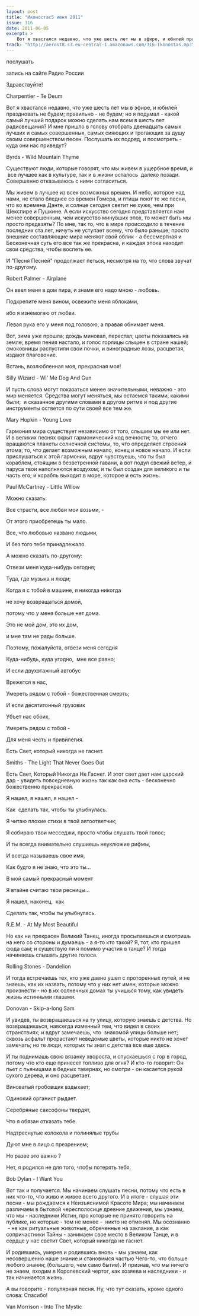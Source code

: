 ```yaml
---
layout: post
title: "Иконостас5 июня 2011"
issue: 316
date: 2011-06-05
excerpt: >
    Вот я хвастался недавно, что уже шесть лет мы в эфире, и юбилей праздновать не будем; правильно - не будем; но я подумал - какой самый лучший подарок можно сделать нам всем в шесть лет радиовещания? И мне пришло в голову отобрать двенадцать самых лучших и самых coвершенных, самых сияющих и трогающих за душу своим совершенством песен. Послушать их подряд, и посмотреть - куда они нас приведут?
track: "http://aerost8.s3.eu-central-1.amazonaws.com/316-Ikonostas.mp3"
---
```


послушать

запись на сайте Радио России

Здравствуйте!

Charpentier - Te Deum

Вот я хвастался недавно, что уже шесть лет мы в эфире, и юбилей праздновать не будем; правильно - не будем; но я подумал - какой самый лучший подарок можно сделать нам всем в шесть лет радиовещания? И мне пришло в голову отобрать двенадцать самых лучших и самых coвершенных, самых сияющих и трогающих за душу своим совершенством песен. Послушать их подряд, и посмотреть - куда они нас приведут?

Byrds - Wild Mountain Thyme

Существуют люди, которые говорят, что мы живем в ущербное время, и  все лучшее как в культуре, так и в жизни осталось  далеко позади. Совершенно отказываюсь с ними согласиться.

Мы живем в лучшее из всех возможных времен. И небо, которое над нами, не стало бледнее со времен Гомера, и птицы поют те же песни, что во времена Данте, и солнце сегодня светит не хуже, чем при Шекспире и Пушкине. А если искусство сегодня представляется нам менее совершенным, чем искусство минувших эпох, то может быть мы просто предвзяты? По мне, так то, что в мире происходило в течение последних ста лет, ничуть не уступает всему, что было раньше; просто внешние составляющие мира меняют свой облик - а бессмертная и Бесконечная суть его все так же прекрасна, и каждая эпоха находит свои средства, чтобы воспеть ее.

И "Песня Песней" продолжает петься, несмотря на то, что слова звучат по-другому.

Robert Palmer - Airplane

Он ввел меня в дом пира, и знамя его надо мною - любовь.

Подкрепите меня вином, освежите меня яблоками,

ибо я изнемогаю от любви.

Левая рука его у меня под головою, а правая обнимает меня.

Вот, зима уже прошла; дождь миновал, перестал; цветы показались на земле; время пения настало, и голос горлицы слышен в стране нашей; смоковницы распустили свои почки, и виноградные лозы, расцветая, издают благовоние.

Встань, возлюбленная моя, прекрасная моя!

Silly Wizard - Wi' Me Dog And Gun

И пусть слова могут показаться менее значительными, неважно - это мир меняется. Средства могут меняться, мы остаемся такими, какими были;  и сказанное другими словами в другом ритме и под другие инструменты оствется по сути своей все тем же.

Mary Hopkin - Young Love

Гармония мира существует независимо от того, слышим мы ее или нет. И в великих песнях скрыт гармонический код вечности; то, отчего вращаются планеты солнечной системы, то, что определяет строения атома; то, что делает возможным начало, конец и новое начало. И если прислушаться к этой гармонии, вдруг чувствуешь, что ты был кораблем, стоящим в безветренной гавани, а вот подул свежий ветер, и паруса твои наполняются воздухом; и ты был создан для великого и ты часть его; и корабль выходит в море, которое и есть жизнь.

Paul McCartney - Little Willow

Можно сказать:

Все страсти, все любви мои возьми, -

От этого приобретешь ты мало.

Все, что любовью названо людьми,

И без того тебе принадлежало.

А можно сказать по-другому:

Отвези меня куда-нибудь сегодня;

Туда, где музыка и люди;

Когда я с тобой в машине, я никогда никогда

не хочу возвращаться домой,

потому что у меня больше нет дома.

Это не мой дом, это их дом,

и мне там не рады больше.

Поэтому, пожалуйста, отвези меня сегодня

Куда-нибудь, куда угодно,  мне все равно;

И если двухэтажный автобус

Врежется в нас,

Умереть рядом с тобой - божественная смерть;

И если десятитонный грузовик

Убъет нас обоих,

Умереть рядом с тобой -

Для меня честь и привилегия.

Есть Свет, который никогда не гаснет.

Smiths - The Light That Never Goes Out

Есть Свет, Который Никогда Не Гаснет. И этот свет дает нам царский дар - увидеть повседневную жизнь так как она есть - бесконечно божественно прекрасной.

Я нашел, я нашел, я нашел -

Как  сделать так, чтобы ты улыбнулась.

Я читаю плохие стихи в твой автоответчик;

Я собираю твои месседжи, просто чтобы слушать твой голос;

И ты всегда внимательно слушиешь неуклюжие рифмы,

И всегда называешь свое имя,

Как будто я не знаю, что это ты...

В мой самый прекрасный момент

Я втайне считаю твои ресницы...

Я нашел, наконец,  как

Сделать так, чтобы ты улыбнулась.

R.E.M. - At My Most Beautiful

Но как ни прекрасен Великий Танец, иногда просыпаешься и смотришь на него со стороны и думаешь - а я-то кто такой? Я, тот, кто пришел сюда сам; и существую ли я помимо участия в танце? И тогда начинаешь слышать другие голоса.

Rolling Stones - Dandelion

И тогда встречаешь тех, кто уже давно ушел с проторенных путей, и не знаешь, как их назвать, потому что у них нет имен, которые можно произнести - но в их солнечных домах ты учишься тому, как увидеть жизнь истинными глазами.

Donovan - Skip-a-long Sam

И увидев, ты возвращаешься на ту улицу, которую знаешь с детства. Но возвращаешься, навсегда изменный тем, что видел в своих странствиях; и вдруг замечаешь, что  знакомой улицы больше нет; сквозь асфальт прорастают неведомые цветы, которые никто не хочет замечать; но те люди, которых ты знал с детства все еще здесь.

И ты поднимашь свою вязанку хвороста, и спускаешься с гор в город, потому что кто еще принесет топливо для огня? И кто-то говорит: Он пьет с пьяницами в бедных тавернах, но смотри - он касается рукой сухого дерева, и оно расцветает.

Виноватый гробовщик вздыхает;

Одинокий органист рыдает.

Серебряные саксофоны твердят,

Что я обязан отказать тебе.

Надтреснутые колокола и полинялые трубы

Дуют мне в лицо с презрением;

Но разве это важно ?

Нет, я родился не для того, чтобы потерять тебя.

Bob Dylan - I Want You

Вот так и получается. Мы начинаем слушать песни, потому что есть в них что-то, что живо и живее всего другого. И в итоге - слушая эти песни - мы рождаемся к Неизъяснимой Красоте Мира; мы начинаем различаем в бытовой чересполосице древние движения, мы узнаем, что мы - наследники Истин, про которые не принято говорить на публике, но которые - тем не менее -  никто не отменял. Мы осознанно  - не как ритуальные животные, обреченные на заклание, а как сопричастники Тайны - занимаем свое место в Великом Танце, и в сердце у нас светит Свет, который никогда не гаснет.

И родившись, умерев и родившись вновь - мы узнаем, как несовершенно наше знание и становимся частью Чего-то, что больше любого знания; (большего, чем само бытие). И признав, что мы ничего не знаем, входим в Королевский чертог, как хозяева и наследники - и так начинается жизнь.

А вы говорите - популярная песня. Ну, что тут сказать, кроме одного слова: Спасибо!

Van Morrison - Into The Mystic
